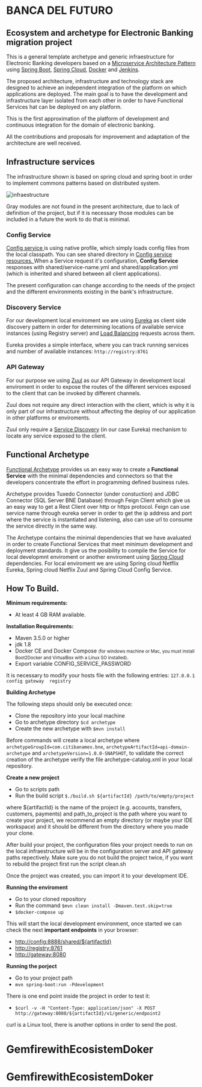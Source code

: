 <h1>BANCA DEL FUTURO</h1>

<h2>Ecosystem and archetype for Electronic Banking migration project</h2>

<p>This is a general template archetype and generic infraestructure for Electronic Banking developers based on a 
<a href="https://martinfowler.com/microservices/"> Microservice Architecture Pattern</a> 
using <a href="https://projects.spring.io/spring-boot/">Spring Boot</a>, <a href="http://projects.spring.io/spring-cloud/">
Spring Cloud</a>, <a href="https://www.docker.com/">Docker</a> and <a href="https://jenkins.io/">Jenkins</a>.

<p>The proposed architecture, infrastructure and technology stack are designed to achieve an independent integration 
of the platform on which applications are deployed. The main goal is to have the development and 
infrastructure layer isolated from each other in order to have Functional Services hat can be deployed on any platform.</p> 

<p>This is the first approximation of the platform of development and continuous integration for the domain of electronic 
banking.</p>

<p>All the contributions and proposals for improvement and adaptation of the architecture are well received.</p>

<h2>Infrastructure services</h2>

<p>The infrastructure shown is based on spring cloud and spring boot in order to implement 
commons patterns based on distributed system.</p>

![infraestructure](https://github.com/mikecoronel/ecosystem-microservices/blob/master/infraestructure.png)

<p>Gray modules are not found in the present architecture, due to lack of definition of the project, but if it is 
necessary those modules can be included in a future the work to do that is minimal.</p>

<h3>Config Service</h3>

<p><a href="https://spring.io/guides/gs/centralized-configuration/">Config service </a>
is using native profile, which simply loads config files from the local classpath. You can see shared 
directory in <a href="https://github.com/anzen/bne_microservices_archetypes/tree/master/config/src/main/resources">Config service resources. </a>When a Service request it's configuration, <b>Config Service</b> responses with shared/service-name.yml and shared/application.yml (which is inherited and shared between all client applications).</p>

<p>The present configuration can change according to the needs of the project and the different environments existing 
in the bank's infrastructure.</p>

<h3>Discovery Service</h3>

<p>For our development local enviroment we are using <a href="https://spring.io/guides/gs/service-registration-and-discovery/">
Eureka</a> as client side discovery pattern in order for determining 
locations of available service instances (using Registry server) and <a href="https://www.nginx.com/resources/glossary/load-balancing/">
Load Balancing</a> requests across them.</p>

<p>Eureka provides a simple interface, where you can track running services and number of available instances: <code>http://registry:8761</code></p>

<h3>API Gateway</h3>

<p>For our purpose we using <a href="https://spring.io/guides/gs/routing-and-filtering/">Zuul</a> 
as our API Gateway in development local enviroment in order to expose the routes of the different services 
exposed to the client that can be invoked by different channels.</p>

<p>Zuul does not require any direct interaction with the client, which is why it is only part of our infrastructure
without affecting the deploy of our application in other platforms or enviroments.</p>

<p>Zuul only require a <a href="https://docs.pivotal.io/spring-cloud-services/1-3/common/service-registry/">
Service Discovery</a> (in our case Eureka) mechanism to locate any service exposed to the client.</p>

<h2>Functional Archetype</h2>

<p><a href="https://github.com/anzen/bne_microservices_archetypes/tree/master/archetype">Functional Archetype</a> 
provides us an easy way to create a <b>Functional Service</b> with the minimal dependencies and connectors 
so that the developers concentrate the effort in programming defined business rules.</p>

<p>Archetype provides Tuxedo Connector (under constuction) and JDBC Connector (SQL Server BNE Database) through 
Feign Client which give us an easy way to get a Rest Client over http or https protocol. Feign can use service name 
through eureka server in order to get the ip address and port where the service is instantiated and listening, also
can use url to consume the service directly in the same way.</p>

<p>The Archetype contains the minimal dependencies that we have avaluated in order to create Functional Services that 
meet minimum development and deployment standards. It give us the posibility to compile the Service for local 
developmnt enviroment or another enviroment using <a href="http://projects.spring.io/spring-cloud/">
Spring Cloud</a> dependencies. For local enviroment we are using Spring cloud Netflix Eureka, Spring cloud Netflix 
Zuul and Spring Cloud Config Service.</p>

<h2>How To Build.</h2>

<b>Minimum requirements:</b>

<ul>
    <li>At least 4 GB RAM available.</li>
</ul>

<b>Installation Requirements:</b>

<ul>
    <li>Maven 3.5.0 or higher</li>
    <li>jdk 1.8</li>
    <li>Docker CE and Docker Compose <small>(for windows machine or Mac, you must install Boot2Docker and VirtualBox with a Linux SO installed)</small>.</li>
    <li>Export variable CONFIG_SERVICE_PASSWORD</li>
</ul>

<p>It is necessary to modify your hosts file with the following entries: <code>127.0.0.1   config gateway  registry</code></p>

<b>Building Archetype</b>

<p>The following steps should only be executed once:</p>

<ul>
    <li>Clone the repository into your local machine</li>
    <li>Go to archetype directory <code>$cd archetype</code></li>
    <li>Create the new archetype with <code>$mvn install</code></li>
</ul>

<p>Before commands will create a local archetype where <code>archetypeGroupId=com.citibanamex.bne</code>, <code>archetypeArtifactId=api-domain-archetype</code> 
and <code>archetypeVersion=1.0.0-SNAPSHOT</code>, to validate the correct creation of the archetype verify the file archetype-catalog.xml
in your local repository.</p>

<b>Create a new project</b>

<ul>
    <li>Go to scripts path</li>
    <li>Run the build script <code>$./build.sh ${artifactId} /path/to/empty/project</code></li>
</ul>

<p>where ${artifactId} is the name of the project (e.g. accounts, transfers, customers, payments) and path_to_project is
the path where you want to create your project, we recommend an empty directory (or maybe your IDE workspace) and it 
should be different from the directory where you made your clone.</p>

<p>After build your project, the configuration files your project needs to run on the local infraestructure will
be in the configuration server and API gateway paths repectively. Make sure you do not build the project twice, if you want 
to rebuild the project first run the script clean.sh</p>

<p>Once the project was created, you can import it to your development IDE.</p>

<b>Running the enviroment</b>

<ul>
    <li>Go to your cloned repository</li>
    <li>Run the command <code>$mvn clean install -Dmaven.test.skip=true</code></li>
    <li><code>$docker-compose up</code>
</ul>

<p>This will start the local development environment, once started we can check the next <b>important endpoints</b> 
in your browser:</p> 

<ul>
    <li><a href="http://config:8888/shared/${artifactId}">http://config:8888/shared/${artifactId}</a></li>
    <li><a href="http://registry:8761">http://registry:8761</a></li>
    <li><a href="http://gateway:8080">http://gateway:8080</a></li>
</ul>

<b>Running the porject</b>

<ul>
    <li>Go to your project path</li>
    <li><code>mvn spring-boot:run -Pdevelopment</code></li>
</ul>

<p>There is one end point inside the project in order to test it:</p>

<ul>
  <li><code>$curl -v -H "Content-Type: application/json" -X POST http://gateway:8080/${artifactId}/v1/generic/endpoint2</code></li>
</ul>

<p>curl is a Linux tool, there is another options in order to send the post.</p>













# GemfirewithEcosistemDoker
# GemfirewithEcosistemDoker
